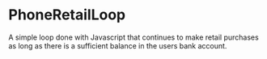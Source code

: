 # PhoneRetailLoop
A simple loop done with Javascript that continues to make retail purchases as long as there is a sufficient balance in the users bank account.
